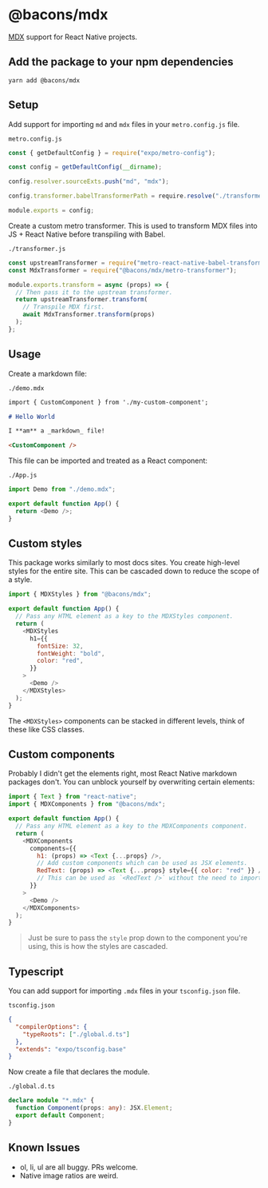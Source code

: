 # @bacons/mdx

[MDX](https://mdxjs.com) support for React Native projects.

## Add the package to your npm dependencies

```
yarn add @bacons/mdx
```

## Setup

Add support for importing `md` and `mdx` files in your `metro.config.js` file.

`metro.config.js`

```js
const { getDefaultConfig } = require("expo/metro-config");

const config = getDefaultConfig(__dirname);

config.resolver.sourceExts.push("md", "mdx");

config.transformer.babelTransformerPath = require.resolve("./transformer.js");

module.exports = config;
```

Create a custom metro transformer. This is used to transform MDX files into JS + React Native before transpiling with Babel.

`./transformer.js`

```js
const upstreamTransformer = require("metro-react-native-babel-transformer");
const MdxTransformer = require("@bacons/mdx/metro-transformer");

module.exports.transform = async (props) => {
  // Then pass it to the upstream transformer.
  return upstreamTransformer.transform(
    // Transpile MDX first.
    await MdxTransformer.transform(props)
  );
};
```

## Usage

Create a markdown file:

`./demo.mdx`

```md
import { CustomComponent } from './my-custom-component';

# Hello World

I **am** a _markdown_ file!

<CustomComponent />
```

This file can be imported and treated as a React component:

`./App.js`

```js
import Demo from "./demo.mdx";

export default function App() {
  return <Demo />;
}
```

## Custom styles

This package works similarly to most docs sites. You create high-level styles for the entire site. This can be cascaded down to reduce the scope of a style.

```js
import { MDXStyles } from "@bacons/mdx";

export default function App() {
  // Pass any HTML element as a key to the MDXStyles component.
  return (
    <MDXStyles
      h1={{
        fontSize: 32,
        fontWeight: "bold",
        color: "red",
      }}
    >
      <Demo />
    </MDXStyles>
  );
}
```

The `<MDXStyles>` components can be stacked in different levels, think of these like CSS classes.

## Custom components

Probably I didn't get the elements right, most React Native markdown packages don't. You can unblock yourself by overwriting certain elements:

```js
import { Text } from "react-native";
import { MDXComponents } from "@bacons/mdx";

export default function App() {
  // Pass any HTML element as a key to the MDXComponents component.
  return (
    <MDXComponents
      components={{
        h1: (props) => <Text {...props} />,
        // Add custom components which can be used as JSX elements.
        RedText: (props) => <Text {...props} style={{ color: "red" }} />,
        // This can be used as `<RedText />` without the need to import it.
      }}
    >
      <Demo />
    </MDXComponents>
  );
}
```

> Just be sure to pass the `style` prop down to the component you're using, this is how the styles are cascaded.

## Typescript

You can add support for importing `.mdx` files in your `tsconfig.json` file.

`tsconfig.json`

```json
{
  "compilerOptions": {
    "typeRoots": ["./global.d.ts"]
  },
  "extends": "expo/tsconfig.base"
}
```

Now create a file that declares the module.

`./global.d.ts`

```ts
declare module "*.mdx" {
  function Component(props: any): JSX.Element;
  export default Component;
}
```

## Known Issues

- ol, li, ul are all buggy. PRs welcome.
- Native image ratios are weird.
